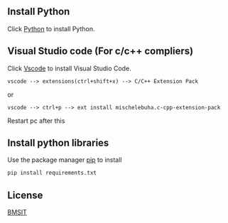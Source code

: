 
## Install Python

Click [Python](https://www.python.org/downloads/) to install Python.


## Visual Studio code (For c/c++ compliers)
Click [Vscode](https://code.visualstudio.com/Download) to install Visual Studio Code.

```
vscode --> extensions(ctrl+shift+x) --> C/C++ Extension Pack 
```
or
```
vscode --> ctrl+p --> ext install mischelebuha.c-cpp-extension-pack
```
Restart pc after this

## Install python libraries
Use the package manager [pip](https://pip.pypa.io/en/stable/) to install

```bash
pip install requirements.txt
```

## License
[BMSIT](https://bmsit.ac.in/)